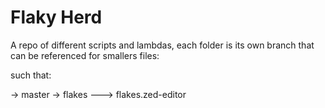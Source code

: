# Flaky Herd

 A repo of different scripts and lambdas, each folder is its own branch that can be referenced for smallers files:

 such that:

 -> master
 -> flakes
 ---> flakes.zed-editor
